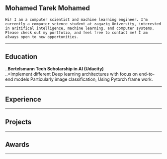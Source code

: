 ## Mohamed Tarek Mohamed
```Hi! I am a computer scientist and machine learning engineer. I'm currently a computer science student at zagazig University, interested in aritifical intelligence, machine learning, and computer systems. Please check out my portfolio, and feel free to contact me! I am always open to new opportunities. ```

___

## Education
..__Bertelsmann Tech Scholarship in AI (Udacity)__                                                                  
..>Implement different Deep learning architectures with focus on end-to-end models Particularly image classification, Using Pytorch frame work.

***

## Experience


***

## Projects

****

## Awards


****
